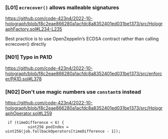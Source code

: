 ### [L01]  ``ecrecover()`` allows malleable signatures

https://github.com/code-423n4/2022-10-holograph/blob/f8c2eae866280a1acfdc8a8352401ed031be1373/src/HolographFactory.sol#L234-L235

Best practice is to use OpenZeppelin’s ECDSA contract rather than calling ecrecover() directly

### [N01] Typo in PA1D

https://github.com/code-423n4/2022-10-holograph/blob/f8c2eae866280a1acfdc8a8352401ed031be1373/src/enforcer/PA1D.sol#L378

### [N02] Don't use magic numbers use ``constant``s instead

https://github.com/code-423n4/2022-10-holograph/blob/f8c2eae866280a1acfdc8a8352401ed031be1373/src/HolographOperator.sol#L259

```
 if (timeDifference < 6) {
          uint256 podIndex = uint256(job.fallbackOperators[timeDifference - 1]);
```